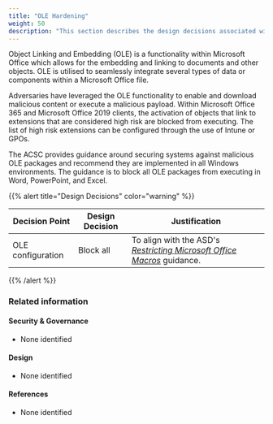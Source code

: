 ```yaml
---
title: "OLE Hardening"
weight: 50
description: "This section describes the design decisions associated with Object Linking and Embedding (OLE) on Windows 10 and 11 endpoints configured according to guidance in ASD's Blueprint for Secure Cloud."
---
```


Object Linking and Embedding (OLE) is a functionality within Microsoft Office which allows for the embedding and linking to documents and other objects. OLE is utilised to seamlessly integrate several types of data or components within a Microsoft Office file. 

Adversaries have leveraged the OLE functionality to enable and download malicious content or execute a malicious payload. Within Microsoft Office 365 and Microsoft Office 2019 clients, the activation of objects that link to extensions that are considered high risk are blocked from executing. The list of high risk extensions can be configured through the use of Intune or GPOs.

The ACSC provides guidance around securing systems against malicious OLE packages and recommend they are implemented in all Windows environments. The guidance is to block all OLE packages from executing in Word, PowerPoint, and Excel.

{{% alert title="Design Decisions" color="warning" %}}

| Decision Point    | Design Decision | Justification                                               |
|-------------------|-----------------|-------------------------------------------------------------|
| OLE configuration | Block all       | To align with the ASD's [*Restricting Microsoft Office Macros*](https://www.cyber.gov.au/resources-business-and-government/maintaining-devices-and-systems/system-hardening-and-administration/system-hardening/restricting-microsoft-office-macros) guidance. |

{{% /alert %}}

### Related information

#### Security & Governance

* None identified

#### Design

* None identified

#### References

* None identified